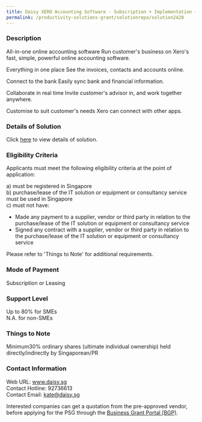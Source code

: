 ```yaml
---
title: Daisy XERO Accounting Software - Subscription + Implementation + Training
permalink: /productivity-solutions-grant/solutionrepo/solution2428
---
```


### Description

All-in-one online accounting software
Run customer's business on Xero's fast, simple, powerful online accounting software.

Everything in one place
See the invoices, contacts and accounts online.

Connect to the bank
Easily sync bank and financial information.

Collaborate in real time
Invite customer's advisor in, and work together anywhere.

Customise to suit customer's needs
Xero can connect with other apps.

### Details of Solution

Click <a href='https://www.gobusiness.gov.sg/images/psg/Daisy_Consultants_20200678_Desensitised_Annex_3_Part_2.pdf' target='_blank' rel='noopener'>here</a> to view details of solution.

### Eligibility Criteria

Applicants must meet the following eligibility criteria at the point of application:

a) must be registered in Singapore <br>
b) purchase/lease of the IT solution or equipment or consultancy service must be used in Singapore <br>
c) must not have:
- Made any payment to a supplier, vendor or third party in relation to the purchase/lease of the IT solution or equipment or consultancy service
- Signed any contract with a supplier, vendor or third party in relation to the purchase/lease of the IT solution or equipment or consultancy service

Please refer to 'Things to Note' for additional requirements.

### Mode of Payment
Subscription or Leasing

### Support Level
Up to 80% for SMEs <br>
N.A. for non-SMEs

### Things to Note
Minimum30% ordinary shares (ultimate individual ownership) held directly/indirectly by Singaporean/PR

### Contact Information
Web URL: www.daisy.sg <br>Contact Hotline: 92736613 <br>Contact Email: kate@daisy.sg <br>

Interested companies can get a quotation from the pre-approved vendor, before applying for the PSG through the <a target='_blank' rel='noopener' href='https://www.businessgrants.gov.sg/'>Business Grant Portal (BGP)</a>.
